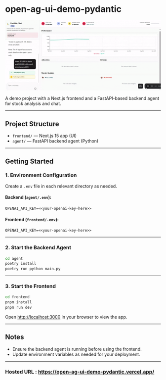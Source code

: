 # open-ag-ui-demo-pydantic
![Demo](assets/example.gif)

A demo project with a Next.js frontend and a FastAPI-based backend agent for stock analysis and chat.

---

## Project Structure

- `frontend/` — Next.js 15 app (UI)
- `agent/` — FastAPI backend agent (Python)

---

## Getting Started

### 1. Environment Configuration

Create a `.env` file in each relevant directory as needed. 

#### Backend (`agent/.env`):
```env
OPENAI_API_KEY=<<your-openai-key-here>>
```

#### Frontend (`frontend/.env`):
```env
OPENAI_API_KEY=<<your-openai-key-here>>
```

---

### 2. Start the Backend Agent

```bash
cd agent
poetry install
poetry run python main.py
```

---

### 3. Start the Frontend

```bash
cd frontend
pnpm install
pnpm run dev
```

Open [http://localhost:3000](http://localhost:3000) in your browser to view the app.

---

## Notes
- Ensure the backend agent is running before using the frontend.
- Update environment variables as needed for your deployment.

---

### Hosted URL : https://open-ag-ui-demo-pydantic.vercel.app/